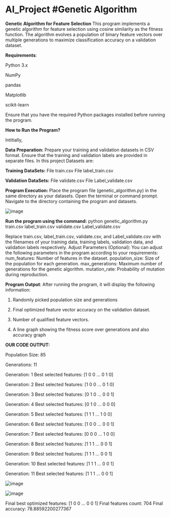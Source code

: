 # AI_Project   **#Genetic Algorithm**

**Genetic Algorithm for Feature Selection**
This program implements a genetic algorithm for feature selection using cosine similarity as the fitness function. The algorithm evolves a population of binary feature vectors over multiple generations to maximize classification accuracy on a validation dataset.

**Requirements**:

  Python 3.x
  
  NumPy
  
  pandas
  
  Matplotlib
  
  scikit-learn
  
Ensure that you have the required Python packages installed before running the program.

**How to Run the Program?**

Intitially, 

**Data Preparation:**
Prepare your training and validation datasets in CSV format.
Ensure that the training and validation labels are provided in separate files.
In this project Datasets are: 

 **Training DataSets:**
  File train.csv 
  File label_train.csv 
  
  **Validation DataSets:**
  File validate.csv 
  File Label_validate.csv
  
**Program Execution:**
Place the program file (genetic_algorithm.py) in the same directory as your datasets.
Open the terminal or command prompt.
Navigate to the directory containing the program and datasets.


![image](https://github.com/SreeSus-1/AI_Project/assets/164704978/aa0137fd-67f4-46d1-8f29-635bfd3b200c)

**Run the program using the command:**
      python genetic_algorithm.py train.csv label_train.csv validate.csv Label_validate.csv


Replace train.csv, label_train.csv, validate.csv, and Label_validate.csv with the filenames of your training data, training labels, validation data, and validation labels respectively.
Adjust Parameters (Optional):
You can adjust the following parameters in the program according to your requirements:
num_features: Number of features in the dataset.
population_size: Size of the population for each generation.
max_generations: Maximum number of generations for the genetic algorithm.
mutation_rate: Probability of mutation during reproduction.


**Program Output**:
After running the program, it will display the following information:

 1. Randomly picked population size and generations
 
 2. Final optimized feature vector accuracy on the validation dataset.
        
 3. Number of qualified feature vectors.

 4. A line graph showing the fitness score over generations and also accuracy graph


**OUR CODE OUTPUT:**

Population Size: 85

Generations: 11

Generation: 1 Best selected features: [1 0 0 ... 0 1 0]


Generation: 2 Best selected features: [1 0 0 ... 0 1 0]

Generation: 3 Best selected features: [0 1 0 ... 0 0 1]

Generation: 4 Best selected features: [0 1 0 ... 0 0 0]


Generation: 5 Best selected features: [1 1 1 ... 1 0 0]

Generation: 6 Best selected features: [1 0 0 ... 0 0 1]

Generation: 7 Best selected features: [0 0 0 ... 1 0 0]

Generation: 8 Best selected features: [1 1 1 ... 0 0 1]

Generation: 9 Best selected features: [1 1 1 ... 0 0 1]

Generation: 10 Best selected features: [1 1 1 ... 0 0 1]

Generation: 11 Best selected features: [1 1 1 ... 0 0 1]

![image](https://github.com/SreeSus-1/AI_Project/assets/164704978/58d06b19-37b8-4cc7-b739-5c4c5960355c)


![image](https://github.com/SreeSus-1/AI_Project/assets/164704978/076ef192-a103-4703-8b30-b215a1e7f72e)

Final best optimized features: [1 0 0 ... 0 0 1]
Final features count: 704
Final accuracy: 78.88592200277367


